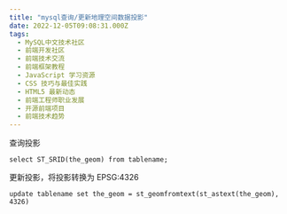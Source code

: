 ```yaml
---
title: "mysql查询/更新地理空间数据投影"
date: 2022-12-05T09:08:31.000Z
tags: 
  - MySQL中文技术社区
  - 前端开发社区
  - 前端技术交流
  - 前端框架教程
  - JavaScript 学习资源
  - CSS 技巧与最佳实践
  - HTML5 最新动态
  - 前端工程师职业发展
  - 开源前端项目
  - 前端技术趋势
---
```


查询投影

```mysql
select ST_SRID(the_geom) from tablename;
```

更新投影，将投影转换为 EPSG:4326

```mysql
update tablename set the_geom = st_geomfromtext(st_astext(the_geom), 4326)
```
